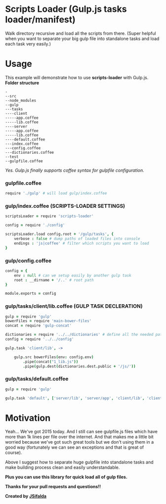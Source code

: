 # Scripts Loader (Gulp.js tasks loader/manifest)
Walk directory recursive and load all the scripts from there. (Super helpful when you want to separate your big gulp file into standalone tasks and load each task very easily.)

# Usage
This example will demonstrate how to use **scripts-loader** with Gulp.js.
**Folder structure**
```
-
--src
--node_modules
--gulp
---tasks
----client
-----app.coffee
-----lib.coffee
----server
-----app.coffee
-----lib.coffee
----default.coffee
---index.coffee
---config.coffee
---dictionaries.coffee
--test
--gulpfile.coffee
```
*Yes. Gulp.js finally supports coffee syntax for gulpfile configuration.*

### gulpfile.coffee
```coffee
require './gulp' # will load gulp/index.coffee
```

### gulp/index.coffee (SCRIPTS-LOADER SETTINGS)
```coffee
scriptsLoader = require 'scripts-loader'

config = require './config'

scriptsLoader.load config.root + '/gulp/tasks', {
    verbose : false # dump paths of loaded files into console
    endings : 'js|coffee' # filter which scripts you want to load
}
```

### gulp/config.coffee
```coffee
config = {
    env : null # can we setup easily by another gulp task
    root : __dirname + '/..' # root path
}

module.exports = config
```

### gulp/tasks/client/lib.coffee (GULP TASK DECLERATION)
```coffee
gulp = require 'gulp'
bowerFiles = require 'main-bower-files'
concat = require 'gulp-concat'

dictionaries = require '../../dictionaries' # define all the needed paths in gulp taks env
config = require '../../config'

gulp.task 'client/lib', ->

    gulp.src bowerFiles(env: config.env)
        .pipe(concat("1_lib.js"))
        .pipe(gulp.dest(dictionaries.dest.public + '/js/'))
```


### gulp/tasks/default.coffee
```coffee
gulp = require 'gulp'

gulp.task 'default', ['server/lib', 'server/app', 'client/lib', 'client/app']
```


# Motivation
Yeah... We've got 2015 today. 
And I still can see gulpfile.js files which have more than 1k lines per file over the internet.
And that makes me a little bit worried because we've got such great tools but we don't using them in a good way (fortunately we can see an exceptions and that is great of course). 

Above I suggest how to separate huge gulpfile into standalone tasks and make building process clean and easily understandable.

**Plus you can use this library for quick load all of gulp files.**

**Thanks for your pull requests and questions!!**

**Created by [JSifalda](http://jsifalda.name)**
